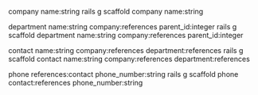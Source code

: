 company
name:string
rails g scaffold company name:string

department
name:string company:references parent_id:integer
rails g scaffold department name:string company:references parent_id:integer

contact
name:string company:references department:references
rails g scaffold contact name:string company:references department:references

phone
references:contact phone_number:string
rails g scaffold phone contact:references phone_number:string
